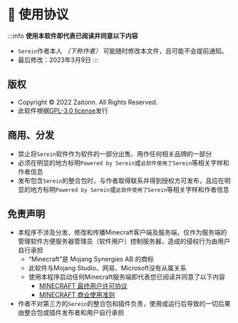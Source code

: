 # 📝 使用协议

:::info
**使用本软件即代表已阅读并同意以下内容**

- `Serein`作者本人 *（下称作者）* 可能随时修改本文件，且可能不会提前通知。
- 最后修改：2023年3月9日
:::

## 版权

- Copyright © 2022 Zaitonn. All Rights Reserved.
- 此软件根据[GPL-3.0 license](https://www.gnu.org/licenses/gpl-3.0.zh-cn.html)发行

## 商用、分发

- 禁止将`Serein`软件作为软件的一部分出售、用作任何相关品牌的一部分
- 必须在明显的地方标明`Powered by Serein`或`此软件使用了Serein`等相关字样和作者信息
- 发布包含`Serein`的整合包时，与作者取得联系并得到授权方可发布，且应在明显的地方标明`Powered by Serein`或`此软件使用了Serein`等相关字样和作者信息

## 免责声明

- 本程序不涉及分发、修改和传播Minecraft客户端及服务端，仅作为服务端的管理软件方便服务器管理员（软件用户）控制服务器，造成的侵权行为由用户自行承担
  - “Minecraft”是 Mojang Synergies AB 的商标
  - 此软件与Mojang Studio、网易、Microsoft没有从属关系
  - 使用本程序启动任何Minecraft服务端即代表您已阅读并同意了以下内容
    - [MINECRAFT 最终用户许可协议](https://www.minecraft.net/zh-hans/eula)
    - [MINECRAFT 商业使用准则](https://account.mojang.com/documents/commercial_guidelines)
- 作者不对第三方的`Serein`的整合包和插件负责，使用或运行后导致的一切后果由整合包或插件发布者和用户自行承担
